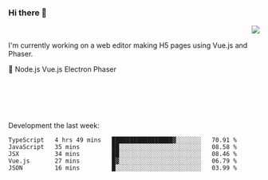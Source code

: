 ### Hi there 👋

<img align="right" src="https://github-readme-stats.vercel.app/api?username=jasonpanggo"/>

<br>
<p align="left">
I'm currently working on a web editor making H5 pages using Vue.js and Phaser.
</p>
<p align="left">
📖 Node.js Vue.js Electron Phaser
</p>
<br>
<br>
<br>
<br>

Development the last week:
<!--START_SECTION:waka-->
```text
TypeScript   4 hrs 49 mins   █████████████████▓░░░░░░░   70.91 % 
JavaScript   35 mins         ██░░░░░░░░░░░░░░░░░░░░░░░   08.58 % 
JSX          34 mins         ██░░░░░░░░░░░░░░░░░░░░░░░   08.46 % 
Vue.js       27 mins         █▓░░░░░░░░░░░░░░░░░░░░░░░   06.79 % 
JSON         16 mins         █░░░░░░░░░░░░░░░░░░░░░░░░   03.99 % 
```
<!--END_SECTION:waka-->

<!--
**JASONPANGGO/jasonpanggo** is a ✨ _special_ ✨ repository because its `README.md` (this file) appears on your GitHub profile.

Here are some ideas to get you started:

- 🔭 I’m currently working on ...
- 🌱 I’m currently learning ...
- 👯 I’m looking to collaborate on ...
- 🤔 I’m looking for help with ...
- 💬 Ask me about ...
- 📫 How to reach me: ...
- 😄 Pronouns: ...
- ⚡ Fun fact: ...
-->
